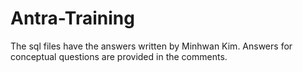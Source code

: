 # Antra-Training
The sql files have the answers written by Minhwan Kim. Answers for conceptual questions are provided in the comments.
